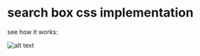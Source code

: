 # search box css implementation

see how it works:

![alt text](https://github.com/stsiwo/css_workplace/tree/master/assets/searchbox_demo.gif "Search Box Component")

